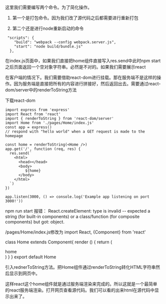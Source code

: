 这里我们需要编写两个命令。为了简化操作。

1. 第一个是打包命令。因为我们改了源代码之后都需要进行重新打包

2. 第二个还是进行node重新启动的命令
```
 "scripts": {
    "build": "webpack --config webpack.server.js",
    "start": "node build/bundle.js"
  },
```


在index.js页面中，如果我们直接把home组件直接写入res.send中此时npm start之后页面返回一个空对象字符串。必然是不对的。如果我们需要展示react

在客户端的情况下。我们需要借助react-dom进行挂载。那在服务端不是这样的操作。因为服务端是直接把所有的内容进行拼接好，然后返回出去。需要通过react-dom/server中的renderToString方法

下载react-dom

```
import express from 'express'
import React from 'react'
import { renderToString } from 'react-dom/server'
import Home from './pages/Home/index.js'
const app = express()
// respond with "hello world" when a GET request is made to the homepage

const home = renderToString(<Home />)
app.get('/', function (req, res) {
  res.send(`
    <html>
      <head></head>
      <body>
         ${home}
      </body>
    </html>
  `)
})

app.listen(3000, () => console.log('Example app listening on port 3000!'))
```

npm run start 报错：
React.createElement: type is invalid -- expected a string (for built-in components) or a class/function (for composite components) but got: object.

/pages/Home/index.js修改为
import React, {Component} from 'react'

class Home extends Component{
    render () {
        return (
            <div>home</div>
        )
    } 
}
export default Home


引入rednerToString方法。把Home组件通过renderToString转化HTML字符串然后显示到网页中。

这样react这个home组件就是通过服务端渲染来完成的。所以这就是一个最简单的react服务端渲染。打开网页查看源代码。我们可以看的出来html在源代码中显示出来了。
